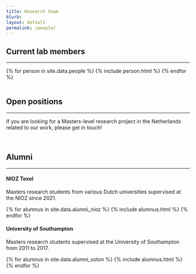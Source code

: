 ```yaml
---
title: Research team
blurb: 
layout: default
permalink: /people/
---
```


## Current lab members

<hr />

<div class="container-fluid">
  {% for person in site.data.people %}
    {% include person.html %}
  {% endfor %}
</div>

<br />

## Open positions

<hr />

If you are looking for a Masters-level research project in the Netherlands related to our work, please get in touch!

<br />

## Alumni

<hr />

#### NIOZ Texel

Masters research students from various Dutch universities supervised at the NIOZ since 2021.

<div class="row">
  {% for alumnus in site.data.alumni_nioz %}
    {% include alumnus.html %}
  {% endfor %}
</div>

#### University of Southampton

Masters research students supervised at the University of Southampton from 2011 to 2017.

<div class="row">
  {% for alumnus in site.data.alumni_soton %}
    {% include alumnus.html %}
  {% endfor %}
</div>
